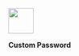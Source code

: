 <img src="https://cdn-icons-png.flaticon.com/512/1384/1384060.png" width="50" height="50"><p>**Custom Password**</p>
